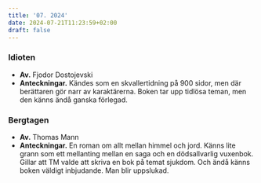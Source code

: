 ```yaml
---
title: '07. 2024'
date: 2024-07-21T11:23:59+02:00
draft: false
---
```


### Idioten
- **Av.** Fjodor Dostojevski
- **Anteckningar.** Kändes som en skvallertidning på 900 sidor, men där berättaren gör narr av karaktärerna. Boken tar upp tidlösa teman, men den känns ändå ganska förlegad.

### Bergtagen
- **Av.** Thomas Mann
- **Anteckningar.** En roman om allt mellan himmel och jord. Känns lite grann som ett mellanting mellan en saga och en dödsallvarlig vuxenbok. Gillar att TM valde att skriva en bok på temat sjukdom. Och ändå känns boken väldigt inbjudande. Man blir uppslukad.
